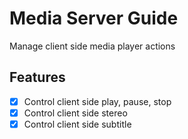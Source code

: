 # Media Server Guide

Manage client side media player actions

## Features
- [x] Control client side play, pause, stop
- [x] Control client side stereo
- [x] Control client side subtitle
